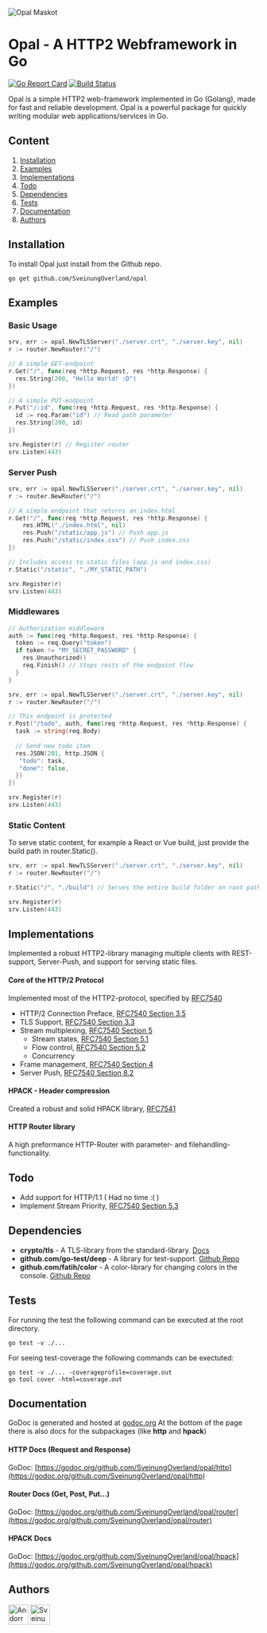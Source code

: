 ![Opal Maskot](https://user-images.githubusercontent.com/31648998/56930012-a62f2380-6adb-11e9-9c69-a49eaab1c4b8.png)

# Opal - A HTTP2 Webframework in Go 

[![Go Report Card](https://goreportcard.com/badge/github.com/SveinungOverland/Opal)](https://goreportcard.com/report/github.com/SveinungOverland/Opal)
[![Build Status](https://travis-ci.com/SveinungOverland/opal.svg?token=qzzDg7qxp9Cyq4d1SzcF&branch=master)](https://travis-ci.com/SveinungOverland/opal)

Opal is a simple HTTP2 web-framework implemented in Go (Golang), made for fast and reliable development. Opal is a powerful package for quickly writing modular web applications/services in Go.

## Content
1. [Installation](#installation)
2. [Examples](#examples)
3. [Implementations](#implementations)
4. [Todo](#todo)
5. [Dependencies](#dependencies)
6. [Tests](#tests)
7. [Documentation](#documentation)
8. [Authors](#authors)

## Installation
To install Opal just install from the Github repo.
```
go get github.com/SveinungOverland/opal
```

## Examples
### Basic Usage
```go
srv, err := opal.NewTLSServer("./server.crt", "./server.key", nil)
r := router.NewRouter("/")

// A simple GET-endpoint
r.Get("/", func(req *http.Request, res *http.Response) {
  res.String(200, "Hello World! :D")
})

// A simple PUT-endpoint
r.Put("/:id", func(req *http.Request, res *http.Response) {
  id := req.Param("id") // Read path parameter
  res.String(200, id)
})

srv.Register(r) // Register router
srv.Listen(443)
```

### Server Push
```go
srv, err := opal.NewTLSServer("./server.crt", "./server.key", nil)
r := router.NewRouter("/")

// A simple endpoint that returns an index.html
r.Get("/", func(req *http.Request, res *http.Response) {
    res.HTML("./index.html", nil)
    res.Push("/static/app.js") // Push app.js
    res.Push("/static/index.css") // Push index.css
})

// Includes access to static files (app.js and index.css)
r.Static("/static", "./MY_STATIC_PATH")

srv.Register(r)
srv.Listen(443)
```
### Middlewares
```go
// Authorization middleware
auth := func(req *http.Request, res *http.Response) {
  token := req.Query("token")
  if token != "MY_SECRET_PASSWORD" {
    res.Unauthorized()
    req.Finish() // Stops rests of the endpoint flow
  }
}

srv, err := opal.NewTLSServer("./server.crt", "./server.key", nil)
r := router.NewRouter("/")

// This endpoint is protected
r.Post("/todo", auth, func(req *http.Request, res *http.Response) {
  task := string(req.Body)
  
  // Send new todo item
  res.JSON(201, http.JSON {
   "todo": task,
   "done": false,
  })
})

srv.Register(r)
srv.Listen(443)
```

### Static Content
To serve static content, for example a React or Vue build, just provide the build path in router.Static().
```go
srv, err := opal.NewTLSServer("./server.crt", "./server.key", nil)
r := router.NewRouter("/")

r.Static("/", "./build") // Serves the entire build folder on root path

srv.Register(r)
srv.Listen(443)
```

## Implementations
Implemented a robust HTTP2-library managing multiple clients with REST-support, Server-Push, and support for serving static files.

#### Core of the HTTP/2 Protocol
Implemented most of the HTTP2-protocol, specified by [RFC7540](https://tools.ietf.org/html/rfc7540)
 * HTTP/2 Connection Preface, [RFC7540 Section 3.5](https://tools.ietf.org/html/rfc7540#section-3.5)
 * TLS Support, [RFC7540 Section 3.3](https://tools.ietf.org/html/rfc7540#section-3.3)
 * Stream multiplexing, [RFC7540 Section 5](https://tools.ietf.org/html/rfc7540#section-5)
    - Stream states, [RFC7540 Section 5.1](https://tools.ietf.org/html/rfc7540#section-5.1)
    - Flow control, [RFC7540 Section 5.2](https://tools.ietf.org/html/rfc7540#section-5.2)
    - Concurrency
 * Frame management, [RFC7540 Section 4](https://tools.ietf.org/html/rfc7540#section-4)
 * Server Push, [RFC7540 Section 8.2](https://tools.ietf.org/html/rfc7540#section-8.2)
 
#### HPACK - Header compression
Created a robust and solid HPACK library, [RFC7541](https://tools.ietf.org/html/rfc7541)

#### HTTP Router library
A high preformance HTTP-Router with parameter- and filehandling-functionality.

## Todo
* Add support for HTTP/1.1 ( Had no time :( )
* Implement Stream Priority, [RFC7540 Section 5.3](https://tools.ietf.org/html/rfc7540#section-5.3)


## Dependencies

* __crypto/tls__ - A TLS-library from the standard-library. [Docs](https://golang.org/pkg/crypto/tls/)
* __github.com/go-test/deep__ - A library for test-support. [Github Repo](github.com/go-test/deep)
* __github.com/fatih/color__ - A color-library for changing colors in the console. [Github Repo](github.com/fatih/color)


## Tests
For running the test the following command can be executed at the root directory.
```
go test -v ./...
```
For seeing test-coverage the following commands can be exectuted:
```
go test -v ./... -coverageprofile=coverage.out
go tool cover -html=coverage.out
```

## Documentation
GoDoc is generated and hosted at [godoc.org](https://godoc.org/github.com/SveinungOverland/opal)
At the bottom of the page there is also docs for the subpackages (like __http__ and __hpack__)

#### HTTP Docs (Request and Response)
GoDoc: [https://godoc.org/github.com/SveinungOverland/opal/http](https://godoc.org/github.com/SveinungOverland/opal/http)

#### Router Docs (Get, Post, Put...)
GoDoc: [https://godoc.org/github.com/SveinungOverland/opal/router](https://godoc.org/github.com/SveinungOverland/opal/router)

#### HPACK Docs
GoDoc: [https://godoc.org/github.com/SveinungOverland/opal/hpack](https://godoc.org/github.com/SveinungOverland/opal/hpack)

## Authors
<a href="https://github.com/Andorr" target="_blank"><img src="https://avatars2.githubusercontent.com/u/31648998?s=400&v=4" width=40 title="Andorr"/></a>
<a href="https://github.com/SveinungOverland" target="_blank"><img src="https://avatars0.githubusercontent.com/u/39273837?s=460&v=4" width=40 title="SveinungOverland"/></a>
